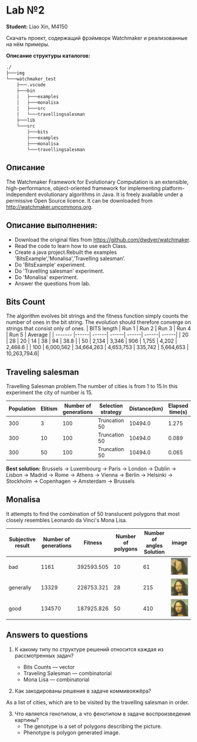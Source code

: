 # Lab №2
**Student:** Liao Xin, M4150 

Скачать проект, содержащий фрэймворк Watchmaker и реализованные на нём примеры.

**Описание структуры каталогов:**
```
./
├───img
└───watchmaker_test
    ├───.vscode
    ├───bin
    │   ├───examples
    │   ├───monalisa
    │   ├───src
    │   └───travellingsalesman
    ├───lib
    └───src
        ├───bits
        ├───examples
        ├───monalisa
        └───travellingsalesman
```

## Описание 
The Watchmaker Framework for Evolutionary Computation is an extensible, high-performance, object-oriented framework for implementing platform-independent evolutionary algorithms in Java. It is freely available under a permissive Open Source licence. It can be downloaded from http://watchmaker.uncommons.org.

## Описание выполнения:
- Download the original files from https://github.com/dwdyer/watchmaker.
- Read the code to learn how to use each Class.
- Create a java project.Rebuilt the examples 'BitsExample','Monalisa','Travelling salesman'.
- Do 'BitsExample' experiment.
- Do 'Travelling salesman' experiment.
- Do 'Monalisa' experiment.
- Answer the questions from lab.

## Bits Count
The algorithm evolves bit strings and the fitness function simply counts the number of ones in the bit string.  The evolution should therefore converge on strings that consist only of ones.
| BITS length | Run 1 | Run 2 | Run 3 | Run 4 | Run 5 | Average |
| ------- |------| ------| ------| ------| ------| ------|
| 20 | 28 |	20 | 14	| 38 | 94 | 38.8 |
| 50 | 2,134 | 3,346 | 906 | 1,755 | 4,202 | 2,468.6 |
| 100 | 6,000,562 | 34,664,263 | 4,653,753 | 335,742 | 5,664,653 | 10,263,794.6|

## Traveling salesman
Travelling Salesman problem.The number of cities is from 1 to 15.In this experiment the city of number is 15.

| Population | Elitism | Number of generations | Selection strategy | Distance(km) | Elapsed time(s) |
| ------- |------| ------| ------| ------| ------|
| 300 | 3 | 100 | Truncation 50 | 10494.0 | 1.275 |
| 300 | 10 | 100 | Truncation 50 | 10494.0 | 0.089 |
| 300 | 50 | 100 | Truncation 50 | 10494.0 | 0.065 |

**Best solution:**  Brussels -> Luxembourg -> Paris -> London -> Dublin -> Lisbon -> Madrid -> Rome -> Athens -> Vienna -> Berlin -> Helsinki -> Stockholm -> Copenhagen -> Amsterdam -> Brussels 
						
## Monalisa
It attempts to find the combination of 50 translucent polygons that most closely resembles Leonardo da Vinci's Mona Lisa.
 
| Subjective result | Number of generations | Fitness | Number of polygons |  Number of angles Solution | image |
| ------- |------| ------| ------| ------| ------|
| bad | 1161 | 392593.505 | 10 | 61 | ![bad_img](https://github.com/liaoxin-a/Evolutionary_Algorithm_ITMO_2023/blob/main/lab2/img/bad.JPG) |
| generally | 13329 | 228753.321 | 28 | 215 | ![generally_img](https://github.com/liaoxin-a/Evolutionary_Algorithm_ITMO_2023/blob/main/lab2/img/normal.JPG) |
| good | 134570	| 187925.826 | 50 | 410 |  ![good_img](https://github.com/liaoxin-a/Evolutionary_Algorithm_ITMO_2023/blob/main/lab2/img/good.JPG) |


## Answers to questions

1. К какому типу по структуре решений относится каждая из рассмотренных задач?
    - Bits Counts — vector
    - Traveling Salesman — combinatorial
    - Mona Lisa — combinatorial

2. Как закодированы решения в задаче коммивояжёра?

  As a list of cities, which are to be visited by the travelling salesman in order.

3. Что является генотипом, а что фенотипом в задаче воспроизведения картины?
    - The genotype is  a set of polygons describing the picture.
    - Phenotype is polygon generated image.


